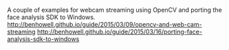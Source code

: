 A couple of examples for webcam streaming using OpenCV and porting the face analysis SDK to Windows.
http://benhowell.github.io/guide/2015/03/09/opencv-and-web-cam-streaming
http://benhowell.github.io/guide/2015/03/16/porting-face-analysis-sdk-to-windows
